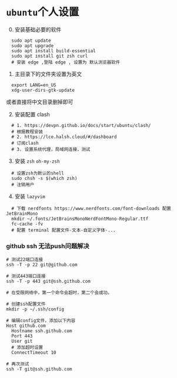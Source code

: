 # `ubuntu`个人设置

0. 安装基础必要的软件
```shell
  sudo apt update
  sudo apt upgrade
  sudo apt install build-essential
  sudo apt install git zsh curl
  # 安装 edge ,登陆 edge , 设置为 默认浏览器软件
```

1. 主目录下的文件夹设置为英文
```shell
  export LANG=en_US
  xdg-user-dirs-gtk-update
```
  或者直接将中文目录删掉即可

2. 安装配置 clash
```shell
  # 1. https://devpn.github.io/docs/start/ubuntu/clash/
  # 根据教程安装
  # 2. https://lce.halsh.cloud/#/dashboard
  # 订阅clash
  # 3. 设置系统代理，局域网连接，测试
```
3. 安装 `zsh` `oh-my-zsh`
```shell
  # 设置zsh为默认的shell
  sudo chsh -s $(which zsh)
  # 注销用户
```

4. 安装 `lazyvim`
```shell
  # 下载 nerdfonts https://www.nerdfonts.com/font-downloads 配置 JetBrainMono
  mkdir ~/.fonts/JetBrainsMonoNerdFontMono-Regular.ttf
  fc-cache -fv
  # 配置 terminal 配置文件-文本-自定义字体-...

```


### github ssh 无法push问题解决
```shell
# 测试22端口连接
ssh -T -p 22 git@github.com

# 测试443端口连接
ssh -T -p 443 git@ssh.github.com

# 在受限网络中，第一个命令会超时，第二个会成功。

# 创建ssh配置文件
mkdir -p ~/.ssh/config

# 编辑config文件，添加以下内容
Host github.com
  Hostname ssh.github.com
  Port 443
  User git
  # 添加超时设置
  ConnectTimeout 10

# 再次测试
ssh -T git@ssh.github.com
```

